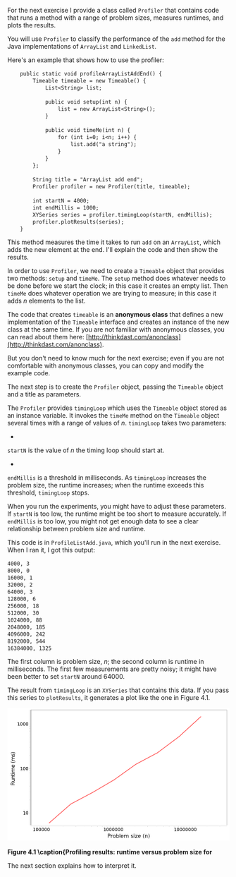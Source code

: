 For the next exercise I provide a class called `Profiler` that contains code that runs a method with a range of problem sizes, measures runtimes, and plots the results.


You will use `Profiler` to classify the performance of the `add` method for the Java implementations of `ArrayList` and `LinkedList`.

Here's an example that shows how to use the profiler:

```code
    public static void profileArrayListAddEnd() {
        Timeable timeable = new Timeable() {
            List<String> list;

            public void setup(int n) {
                list = new ArrayList<String>();
            }

            public void timeMe(int n) {
                for (int i=0; i<n; i++) {
                    list.add("a string");
                }
            }
        };

        String title = "ArrayList add end";
        Profiler profiler = new Profiler(title, timeable);

        int startN = 4000;
        int endMillis = 1000;
        XYSeries series = profiler.timingLoop(startN, endMillis);
        profiler.plotResults(series);
    }
```

This method measures the time it takes to run `add` on an `ArrayList`, which adds the new element at the end. I'll explain the code and then show the results.


In order to use `Profiler`, we need to create a `Timeable` object that provides two methods: `setup` and `timeMe`. The `setup` method does whatever needs to be done before we start the clock; in this case it creates an empty list. Then `timeMe` does whatever operation we are trying to measure; in this case it adds $n$ elements to the list.


The code that creates `timeable` is an **anonymous class** that defines a new implementation of the `Timeable` interface and creates an instance of the new class at the same time. If you are not familiar with anonymous classes, you can read about them here: [http://thinkdast.com/anonclass](http://thinkdast.com/anonclass).

But you don't need to know much for the next exercise; even if you are not comfortable with anonymous classes, you can copy and modify the example code.

The next step is to create the `Profiler` object, passing the `Timeable` object and a title as parameters.

The `Profiler` provides `timingLoop` which uses the `Timeable` object stored as an instance variable. It invokes the `timeMe` method on the `Timeable` object several times with a range of values of $n$. `timingLoop` takes two parameters:



* 
`startN` is the value of $n$ the timing loop should
start at.

* 
`endMillis` is a threshold in milliseconds. As
`timingLoop` increases the problem size, the runtime increases;
when the runtime exceeds this threshold, `timingLoop` stops.


When you run the experiments, you might have to adjust these parameters. If `startN` is too low, the runtime might be too short to measure accurately. If `endMillis` is too low, you might not get enough data to see a clear relationship between problem size and runtime.

This code is in `ProfileListAdd.java`, which you'll run in the next exercise. When I ran it, I got this output:

```code
4000, 3
8000, 0
16000, 1
32000, 2
64000, 3
128000, 6
256000, 18
512000, 30
1024000, 88
2048000, 185
4096000, 242
8192000, 544
16384000, 1325
```

The first column is problem size, $n$; the second column is runtime in milliseconds. The first few measurements are pretty noisy; it might have been better to set `startN` around 64000.


The result from `timingLoop` is an `XYSeries` that contains this data. If you pass this series to `plotResults`, it generates a plot like the one in Figure 4.1.

![Figure 4.1 \caption{Profiling results: runtime versus problem size for](figs/profile1.png)

**Figure 4.1 \caption{Profiling results: runtime versus problem size for**

The next section explains how to interpret it.